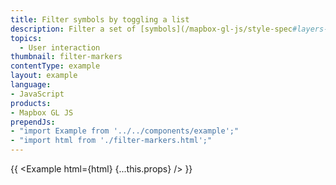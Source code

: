 ```yaml
---
title: Filter symbols by toggling a list
description: Filter a set of [symbols](/mapbox-gl-js/style-spec#layers-symbol) based on a property value in the data.
topics:
  - User interaction
thumbnail: filter-markers
contentType: example
layout: example
language:
- JavaScript
products:
- Mapbox GL JS
prependJs:
- "import Example from '../../components/example';"
- "import html from './filter-markers.html';"
---
```


{{ <Example html={html} {...this.props} /> }}
